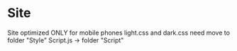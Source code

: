 # Site
Site optimized ONLY for mobile phones
light.css and dark.css need move to folder "Style"
Script.js -> folder "Script"
